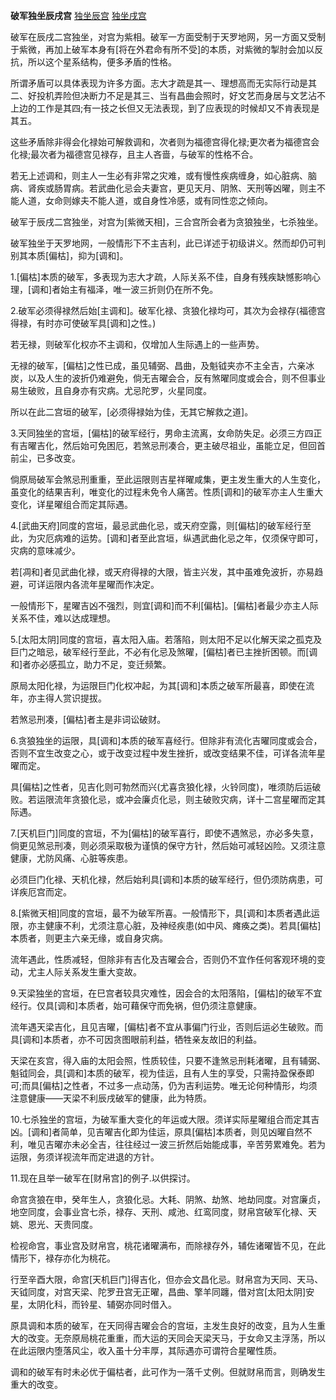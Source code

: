 **破军独坐辰戌宫**
[独坐辰宫](./破军独坐辰宫.png)
[独坐戌宫](./破军独坐戌宫.png)

破军在辰戌二宫独坐，对宫为紫相。破军一方面受制于天罗地网，另一方面又受制于紫微，再加上破军本身有[将在外君命有所不受]的本质，对紫微的掣肘会加以反抗，所以这个星系结构，便多矛盾的性格。

所谓矛盾可以具体表现为许多方面。志大才疏是其一、理想高而无实际行动是其二、好投机弄险但决断力不足是其三、当有昌曲会照时，好文艺而身居与文艺沾不上边的工作是其四;有一技之长但又无法表现，到了应表现的时候却又不肯表现是其五。

这些矛盾除非得会化禄始可解救调和，次者则为福德宫得化禄;更次者为福德宫会化禄;最次者为福德宫见禄存，且主人吝啬，与破军的性格不合。

若无上述调和，则主人一生必有非常之灾难，或有慢性疾病缠身，如心脏病、脑病、肾疾或肠胃病。若武曲化忌会夫妻宫，更见天月、阴煞、天刑等凶曜，则主不能人道，女命则嫁夫不能人道，或自身性冷感，或有同性恋之倾向。

破军于辰戌二宫独坐，对宫为[紫微天相]，三合宫所会者为贪狼独坐，七杀独坐。

破军独坐于天罗地网，一般情形下不主吉利，此已详述于初级讲义。然而却仍可判别其本质[偏枯]，抑为[调和]。

1.[偏枯]本质的破军，多表现为志大才疏，人际关系不佳，自身有残疾缺憾影响心理，[调和]者始主有福泽，唯一波三折则仍在所不免。

2.破军必须得禄然后始[主调和]。破军化禄、贪狼化禄均可，其次为会禄存(福德宫得禄，有时亦可使破军具[调和]之性。)

若无禄，则破军化权亦不主调和，仅增加人生际遇上的一些声势。

无禄的破军，[偏枯]之性已成，虽见辅弼、昌曲，及魁钺夹亦不主全吉，六亲冰炭，以及人生的波折仍难避免，倘无吉曜会合，反有煞曜同度或会合，则不但事业易生破败，且自身亦有灾病。尤忌陀罗，火星同度。

所以在此二宫垣的破军，[必须得禄始为佳，无其它解救之道]。

3.天同独坐的宫垣，[偏枯]的破军经行，男命主流离，女命防失足。必须三方四正有吉曜吉化，然后始可免困厄，若煞忌刑凑合，更主破尽祖业，虽能立足，但回首前尘，已多改变。

倘原局破军会煞忌刑重重，至此运限则吉星祥曜咸集，更主发生重大的人生变化，虽变化的结果吉利，唯变化的过程未免令人痛苦。性质[调和]的破军亦主人生重大变化，详星曜组合而定其际遇。

4.[武曲天府]同度的宫垣，最忌武曲化忌，或天府空露，则[偏枯]的破军经行至此，为灾厄病难的运势。[调和]者至此宫垣，纵遇武曲化忌之年，仅须保守即可，灾病的意味减少。

若[凋和]者见武曲化禄，或天府得禄的大限，皆主兴发，其中虽难免波折，亦易趋避，可详运限内各流年星曜而作决定。

一般情形下，星曜吉凶不强烈，则宜[调和]而不利[偏枯]。[偏枯]者最少亦主人际关系不佳，难以达成理想。

5.[太阳太阴]同度的宫垣，喜太阳入庙。若落陷，则太阳不足以化解天梁之孤克及巨门之暗忌，破军经行至此，不必有化忌及煞曜，[偏枯]者已主挫折困顿。而[调和]者亦必感孤立，助力不足，变迁频繁。

原局太阳化禄，为运限巨门化权冲起，为其[调和]本质之破军所最喜，即使在流年，亦主得人赏识提拔。

若煞忌刑凑，[偏枯]者主是非词讼破财。

6.贪狼独坐的运限，具[调和]本质的破军喜经行。但除非有流化吉曜同度或会合，否则不宜生改变之心，或于改变过程中发生挫折，或改变结果不佳，可详各流年星曜而定。

具[偏枯]之性者，见吉化则可勃然而兴(尤喜贪狼化禄，火铃同度)，唯须防后运破败。若运限流年贪狼化忌，或冲会廉贞化忌，则主破败灾病，详十二宫星曜而定其际遇。

7.[天机巨门]同度的宫垣，不为[偏枯]的破军喜行，即使不遇煞忌，亦必多失意，倘更见煞忌刑凑，则必须采取极为谨慎的保守方针，然后始可减轻凶险。又须注意健康，尤防风痛、心脏等疾患。

必须巨门化禄、天机化禄，然后始利具[调和]本质的破军经行，但仍须防病患，可详疾厄宫而定。

8.[紫微天相]同度的宫垣，最不为破军所喜。一般情形下，具[调和]本质者遇此运限，亦主健康不利，尤须注意心脏，及神经疾患(如中风、瘫痪之类)。若具[偏枯]本质者，则更主六亲无缘，或自身灾病。

流年遇此，性质减轻，但除非有吉化及吉曜会合，否则仍不宜作任何客观环境的变动，尤主人际关系发生重大变故。

9.天梁独坐的宫垣，在巳宫者较具灾难性，因会合的太阳落陷，[偏枯]的破军不宜经行。仅具[调和]本质者，始可藉保守而免祸，但仍须注意健康。

流年遇天梁吉化，且见吉曜，[偏枯]者不宜从事偏门行业，否则后运必生破败。而具[调和]本质者，亦不可因贪图眼前利益，牺牲亲友故旧的利益。

天梁在亥宫，得入庙的太阳会照，性质较佳，只要不逢煞忌刑耗渚曜，且有辅弼、魁钺同会，具[调和]本质的破军，视为佳运，且有人生的享受，只需持盈保泰即可;而具[偏枯]之性者，不过多一点动荡，仍为吉利运势。唯无论何种情形，均须注意健康——天梁不利辰戌破军的健康，此为特质。

10.七杀独坐的宫垣，为破军重大变化的年运或大限。须详实际星曜组合而定其吉凶。[调和]者简单，见吉曜吉化即为佳运，原具[偏枯]本质者，则见凶曜自然不利，唯见吉曜亦未必全吉，往往经过一波三折然后始能成事，辛苦劳累难免。若为运限，务须详视流年而定进退的方针。

11.现在且举一破军在[财帛宫]的例子.以供探讨。

命宫贪狼在申，癸年生人，贪狼化忌。大耗、阴煞、劫煞、地劫同度。对宫廉贞，地空同度，会事业宫七杀，禄存、天刑、咸池、红鸾同度，财帛宫破军化禄、天姚、恩光、天贵同度。

检视命宫，事业宫及财帛宫，桃花诸曜满布，而除禄存外，辅佐诸曜皆不见，在此情形下，禄存亦化为桃花。

行至辛酉大限，命宫[天机巨门]得吉化，但亦会文昌化忌。财帛宫为天同、天马、天钺同度，对宫天梁、陀罗丑宫无正曜，昌曲、擎羊同躔，借对宫[太阳太阴]安星，太阴化科，而铃星、辅弼亦同时借入。

原具调和本质的破军，在天同得吉曜会合的宫垣，主发生良好的改变，且为人生重大的改变。无奈原局桃花重重，而大运的天同会天梁天马，于女命又主浮荡，所以在此运限内堕落风尘，收入虽十分丰厚，其际遇亦可谓符合星曜性质。

调和的破军有时未必优于偏枯者，此可作为一落千丈例。但就财帛而言，则确发生重大的改变。